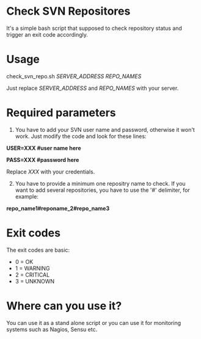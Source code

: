 # Check SVN Repositores

It's a simple bash script that supposed to check repository status and trigger an exit code accordingly.

# Usage
check_svn_repo.sh *SERVER_ADDRESS* *REPO_NAMES*

Just replace *SERVER_ADDRESS* and *REPO_NAMES* with your server.

# Required parameters

1. You have to add your SVN user name and password, otherwise it won't work.
Just modify the code and look for these lines:

**USER=XXX #user name here**

**PASS=XXX #password here**

Replace *XXX* with your credentials.

2. You have to provide a minimum one repositry name to check. 
If you want to add several repositories, you have to use the '#' delimiter, for example:

**repo_name1#reponame_2#repo_name3**

# Exit codes
The exit codes are basic:
- 0 = OK
- 1 = WARNING
- 2 = CRITICAL
- 3 = UNKNOWN

# Where can you use it?
You can use it as a stand alone script or you can use it for monitoring systems such as Nagios, Sensu etc.

